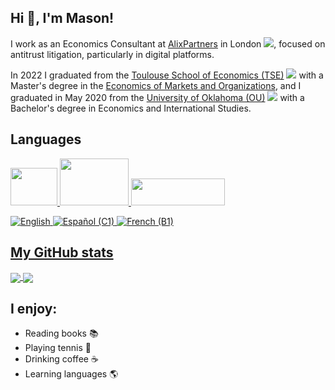 ## Hi :wave:, I'm Mason! 

I work as an Economics Consultant at [AlixPartners](https://www.alixpartners.com/what-we-do/investigations-disputes-advisory-services/economics-consulting/) in London ![](https://raw.githubusercontent.com/stevenrskelton/flag-icon/master/png/16/country-4x3/gb.png), focused on antitrust litigation, particularly in digital platforms.

In 2022 I  graduated from the [Toulouse School of Economics (TSE)](https://tse-fr.eu/) ![](https://raw.githubusercontent.com/stevenrskelton/flag-icon/master/png/16/country-4x3/fr.png) with a Master's degree in the [Economics of Markets and Organizations](https://www.tse-fr.eu/master-emo-international-track), and I graduated in May 2020 from the [University of Oklahoma (OU)](https://www.ou.edu/) ![](https://raw.githubusercontent.com/stevenrskelton/flag-icon/master/png/16/country-4x3/us.png) with a Bachelor's degree in Economics and International Studies.

## Languages

<a href="https://www.r-project.org/"> <img src="https://user-images.githubusercontent.com/39578155/142780594-ca458999-f87f-4275-b019-66edd4b3cdd4.png" width="75" height="60" /> </a> <a href="https://julialang.org"> <img src="https://user-images.githubusercontent.com/39578155/142780578-be2c8aa4-359c-43aa-9d3a-655d4b938f7d.png" width="110" height="75" /> <a href="https://stata.com/"> <img src="https://www.stata.com/why-use-stata/i/stata_logo_med_blue-375.png" width="150" height="42.8" />

![English](https://img.shields.io/static/v1?label=language&message=English%20%28native%29&color=blue)
![Español (C1)](https://img.shields.io/static/v1?label=language&message=Español%20%28C1%29&color=yellow)
![French (B1)](https://img.shields.io/static/v1?label=language&message=Français%20%28B1%29&color=crimson)


## My GitHub stats

<a href="https://github.com/anuraghazra/github-readme-stats">
  <img align="center" src="https://github-readme-stats.vercel.app/api?username=masonrhayes&count_private=truea&show_icons=true&theme=graywhite" />
</a>
<a href="https://github.com/anuraghazra/github-readme-stats">
  <img align="center" src="https://github-readme-stats.vercel.app/api/top-langs/?username=masonrhayes&hide=postscript,tex,html&theme=graywhite" />
</a>


## I enjoy:

- Reading books :books:
- Playing tennis :tennis:
- Drinking coffee :coffee:
- Learning languages :earth_americas:
